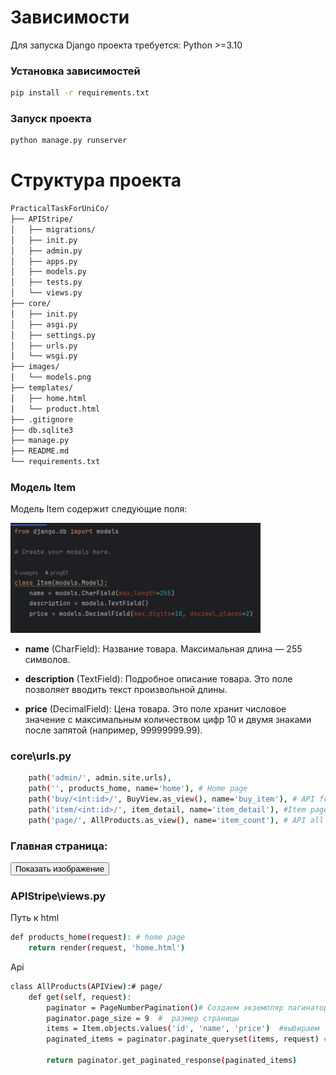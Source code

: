 # Зависимости

Для запуска Django проекта требуется: Python >=3.10
### Установка зависимостей
```sh
pip install -r requirements.txt
```
### Запуск проекта
```sh
python manage.py runserver 
```

# Структура проекта 
```sh
PracticalTaskForUniCo/
├── APIStripe/ 
│   ├── migrations/
│   ├── init.py
│   ├── admin.py
│   ├── apps.py
│   ├── models.py
│   ├── tests.py
│   └── views.py
├── core/
│   ├── init.py
│   ├── asgi.py
│   ├── settings.py
│   ├── urls.py
│   └── wsgi.py
├── images/
│   └── models.png
├── templates/
│   ├── home.html
│   └── product.html
├── .gitignore
├── db.sqlite3
├── manage.py
├── README.md
└── requirements.txt
```

### Модель Item

Модель Item содержит следующие поля:

<img src="images/models.png" alt="Пример изображения" width="400"/>

- **name** (CharField): Название товара. Максимальная длина — 255 символов.
  
- **description** (TextField): Подробное описание товара. Это поле позволяет вводить текст произвольной длины.

- **price** (DecimalField): Цена товара. Это поле хранит числовое значение с максимальным количеством цифр 10 и двумя знаками после запятой (например, 99999999.99).



### core\urls.py
```sh
    path('admin/', admin.site.urls),
    path('', products_home, name='home'), # Home page
    path('buy/<int:id>/', BuyView.as_view(), name='buy_item'), # API for buy
    path('item/<int:id>/', item_detail, name='item_detail'), #Item page
    path('page/', AllProducts.as_view(), name='item_count'), # API all products
```
### Главная страница:
<button onclick="document.getElementById('image').style.display='block'">Показать изображение</button>
<img id="image" src="images/HomePage.png" alt="Главная страница" width="400" style="display:none;"/>
### APIStripe\views.py
Путь к html
```sh
def products_home(request): # home page
    return render(request, 'home.html')
```
Api 
```sh
class AllProducts(APIView):# page/
    def get(self, request):
        paginator = PageNumberPagination()# Создаем экземпляр пагинатора
        paginator.page_size = 9  #  размер страницы
        items = Item.objects.values('id', 'name', 'price')  #выбираем  необходимые поля
        paginated_items = paginator.paginate_queryset(items, request) # Пагинируем запрос, используя переданные параметры из запроса

        return paginator.get_paginated_response(paginated_items)
```